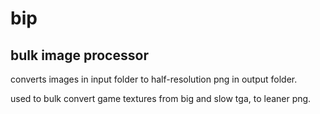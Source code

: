 # bip

## bulk image processor 

converts images in input folder to half-resolution png in output folder.

used to bulk convert game textures from big and slow tga, to leaner png.